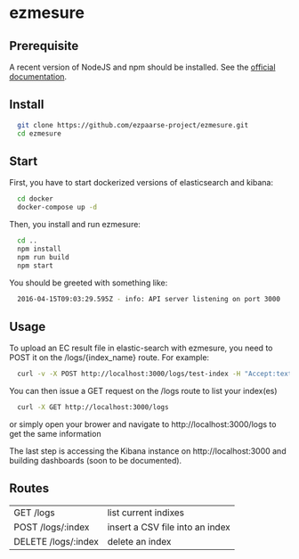 # ezmesure

## Prerequisite
A recent version of NodeJS and npm should be installed.
See the [official documentation](https://nodejs.org/en/download/package-manager/).

## Install
```bash
  git clone https://github.com/ezpaarse-project/ezmesure.git
  cd ezmesure
```

## Start
First, you have to start dockerized versions of elasticsearch and kibana:
```bash
  cd docker
  docker-compose up -d
```

Then, you install and run ezmesure: 
```bash
  cd ..
  npm install
  npm run build
  npm start
```

You should be greeted with something like:
```bash
  2016-04-15T09:03:29.595Z - info: API server listening on port 3000
```

## Usage

To upload an EC result file in elastic-search with ezmesure, you need to POST it on the /logs/{index_name} route. For example:
```bash
  curl -v -X POST http://localhost:3000/logs/test-index -H "Accept:text/csv" -F "files[]=@114ee1d0_2016-03-31_10h53.job-ecs.csv"
```

You can then issue a GET request on the /logs route to list your index(es)
```bash
  curl -X GET http://localhost:3000/logs
```
or simply open your brower and navigate to http://localhost:3000/logs to get the same information

The last step is accessing the Kibana instance on http://localhost:3000 and building dashboards (soon to be documented).

## Routes
<table>
<tbody>
  <tr>
    <td>GET /logs</td>
    <td>list current indixes</td>
  </tr>
  <tr>
    <td>POST /logs/:index</td>
    <td>insert a CSV file into an index</td>
  </tr>
  <tr>
    <td>DELETE /logs/:index</td>
    <td>delete an index</td>
  </tr>
</tbody>
</table>
